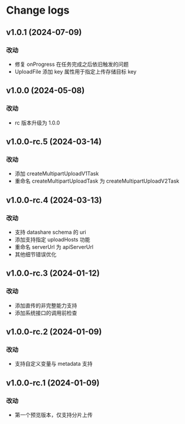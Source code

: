 # Change logs

## v1.0.1 (2024-07-09)

### 改动

- 修复 onProgress 在任务完成之后依旧触发的问题
- UploadFile 添加 key 属性用于指定上传存储目标 key

## v1.0.0 (2024-05-08)

### 改动

- rc 版本升级为 1.0.0

## v1.0.0-rc.5 (2024-03-14)

### 改动

- 添加 createMultipartUploadV1Task
- 重命名 createMultipartUploadTask 为 createMultipartUploadV2Task

## v1.0.0-rc.4 (2024-03-13)

### 改动

- 支持 datashare schema 的 uri
- 添加支持指定 uploadHosts 功能
- 重命名 serverUrl 为 apiServerUrl
- 其他细节错误优化

## v1.0.0-rc.3 (2024-01-12)

### 改动

- 添加直传的非完整能力支持
- 添加系统接口的调用前检查

## v1.0.0-rc.2 (2024-01-09)

### 改动

- 支持自定义变量与 metadata 支持

## v1.0.0-rc.1 (2024-01-09)

### 改动

- 第一个预览版本，仅支持分片上传
